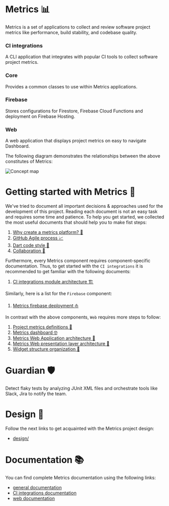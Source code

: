 # Metrics :bar_chart:
Metrics is a set of applications to collect and review software project metrics like performance, build stability, and codebase quality.

### CI integrations
A CLI application that integrates with popular CI tools to collect software project metrics.

### Core
Provides a common classes to use within Metrics applications.

### Firebase
Stores configurations for Firestore, Firebase Cloud Functions and deployment on Firebase Hosting.

### Web
A web application that displays project metrics on easy to navigate Dashboard.

The following diagram demonstrates the relationships between the above constitutes of Metrics:

![Concept map](http://www.plantuml.com/plantuml/proxy?cache=no&fmt=svg&src=https://raw.githubusercontent.com/platform-platform/monorepo/readme_update/concept_map.puml)

# Getting started with Metrics :beginner:
We've tried to document all important decisions & approaches used for the development of this project. Reading each document is not an easy task and requires some time and patience. To help you get started, we collected the most useful documents that should help you to make fist steps:
1. [Why create a metrics platform? :thinking:](docs/01_design_doc.md)
2. [GitHub Agile process :chart_with_upwards_trend:](docs/02_process.md)
3. [Dart code style :nail_care:](docs/10_dart_code_style.md)
4. [Collaboration :raised_hands:](docs/11_collaboration.md)

Furthermore, every Metrics component requires component-specific documentation. Thus, to get started with the `CI integrations` it is recommended to get familiar with the following documents: 
1. [CI integrations module architecture :building_construction:](metrics/ci_integrations/docs/01_ci_integration_module_architecture.md)

Similarly, here is a list for the `Firebase` component:
1. [Metrics firebase deployment :boat:](docs/09_firebase_deployment.md)

In contrast with the above components, `Web` requires more steps to follow: 
1. [Project metrics definitions :book:](docs/05_project_metrics.md)
2. [Metrics dashboard :nerd_face:](docs/06_metrics_dashboard.md)
3. [Metrics Web Application architecture :walking:](metrics/web/docs/01_metrics_web_application_architecture.md)
4. [Metrics Web presentation layer architecture :running:](metrics/web/docs/02_presentation_layer_architecture.md)
5. [Widget structure organization :bicyclist:](metrics/web/docs/03_widget_structure_organization.md)

# Guardian :shield:
Detect flaky tests by analyzing JUnit XML files and orchestrate tools like Slack, Jira to notify the team.

# Design :art:
Follow the next links to get acquainted with the Metrics project design: 
- [design/](design/)

# Documentation :books:
You can find complete Metrics documentation using the following links:
- [general documentation](docs/)
- [CI integrations documentation](metrics/ci_integrations/docs/)
- [web documentation](metrics/web/docs/)
